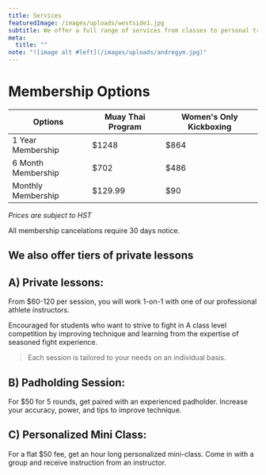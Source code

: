```yaml
---
title: Services
featuredImage: /images/uploads/westside1.jpg
subtitle: We offer a full range of services from classes to personal training
meta:
  title: ""
note: "![image alt #left](/images/uploads/andregym.jpg)"
---
```

# Membership Options

| Options            | Muay Thai Program | Women's Only Kickboxing |
| ------------------ | ----------------- | ----------------------- |
| 1 Year Membership  | $1248             | $864                    |
| 6 Month Membership | $702              | $486                    |
| Monthly Membership | $129.99           | $90                     |

*Prices are subject to HST*

All membership cancelations require 30 days notice.

## We also offer tiers of private lessons

## A) Private lessons:

From $60-120 per session, you will work 1-on-1 with one of our professional athlete instructors.

Encouraged for students who want to strive to fight in A class level competition by improving technique and learning from the expertise of seasoned fight experience.

> Each session is tailored to your needs on an individual basis.

## B) Padholding Session:

For $50 for 5 rounds, get paired with an experienced padholder. Increase your accuracy, power, and tips to improve technique.

## C) Personalized Mini Class:

For a flat $50 fee, get an hour long personalized mini-class. Come in with a group and receive instruction from an instructor.